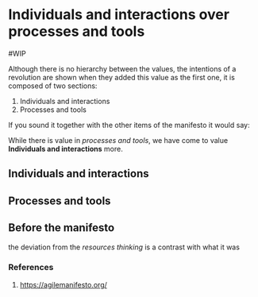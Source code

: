 # Individuals and interactions over processes and tools
#WIP 

Although there is no hierarchy between the values, the intentions of a revolution are shown when they added this value as the first one, it is composed of two sections:

1. Individuals and interactions
2. Processes and tools

If you sound it together with the other items of the manifesto it would say:

While there is value in _processes and tools_, we have come to value **Individuals and interactions** more.

## Individuals and interactions



## Processes and tools


## Before the manifesto
the deviation from the _resources thinking_ is a contrast with what it was 

### References
1. https://agilemanifesto.org/